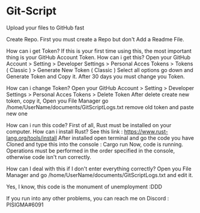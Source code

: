 # Git-Script
Upload your files to GitHub fast

Create Repo.
First you must create a Repo but don't Add a Readme File.

How can i get Token?
If this is your first time using this, the most important thing is your GitHub Account Token. How can i get this?
Open your GitHub Account > Setting > Developer Settings > Personal Acces Tokens > Tokens ( Classic ) > Generate New Token ( Classic ) 
Select all options go down and Generate Token and Copy it. After 30 days you must change you Token.

How can i change Token?
Open your GitHub Account > Setting > Developer Settings > Personal Acces Tokens > Delete Token
After delete create new token, copy it, Open you File Manager go /home/UserName/documents/GitScriptLogs.txt remove old token and paste new one

How can i run this code?
First of all, Rust must be installed on your computer. How can i install Rust? See this link : https://www.rust-lang.org/tools/install
After installed open terminal and go the code you have Cloned and type this into the console : Cargo run
Now, code is running. Operations must be performed in the order specified in the console, otherwise code isn't run correctly.

How can I deal with this if I don't enter everything correctly?
Open you File Manager and go /home/UserName/documents/GitScriptLogs.txt and edit it.

Yes, I know, this code is the monument of unemployment :DDD

If you run into any other problems, you can reach me on Discord : PISIGMA#6091
